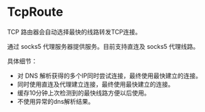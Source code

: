 # TcpRoute

TCP 路由器会自动选择最快的线路转发TCP连接。

通过 socks5 代理服务器提供服务。目前支持直连及 socks5 代理线路。

具体细节：
* 对 DNS 解析获得的多个IP同时尝试连接，最终使用最快建立的连接。
* 同时使用直连及代理建立连接，最终使用最快建立的连接。
* 缓存10分钟上次检测到的最快线路方便以后使用。
* 不使用异常的dns解析结果。

